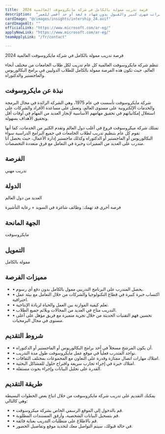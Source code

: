 ```yaml
---
title:  فرصة تدريب ممولة بالكامل في شركة مايكروسوفت العالمية 2024 
description:  "منحة تدريب ممول بالكامل من مايكروسوفت للطلاب من كل البلاد براتب شهري كبير والقبول بدون شهاد ة لغة أو حد أقصي للعمر" 
cardImage: "@/images/insights/intership_24.avif" 
cardImageAlt: "" 
officialLink: "https://www.microsoft.com/ar-eg/" 
applyNowLink: "https://www.microsoft.com/ar-eg/" 
teamApplyLink: "/fr/contact"

---
```


فرصة تدريب ممولة بالكامل في شركة مايكروسوفت العالمية 2024

تنظم شركة مايكروسوفت العالمية كل عام تدريب لكل طلاب الجامعات من مختلف أنحاء العالم، حيث تكون هذه الفرصة ممولة بالكامل للطلاب الدوليين في برامج البكالوريوس والماجستير والدكتوراه.

## نبذة عن مايكروسوفت

شركة مايكروسوفت تأسست في عام 1975، وهي الشركة الرائدة في مجال البرمجة والخدمات الإلكترونية على مستوى العالم، وتعمل على مساعدة الأفراد والشركات على استغلال إمكانياتهم في تحقيق مهامهم الأساسية لإنجاز العديد من المهام في أوقات أقل وتحقيق الأهداف بسهولة.

تمتلك شركة ميكروسوفت فروع في أغلب دول العالم وتقدم الكثير من الخدمات، كما أنها تقوم كل عام بتنظيم تدريب لطلاب الجامعات في جميع البرامج الدراسية سواء البكالوريوس أو الماجستير أو الدكتوراه وكذلك ماجستير إدارة الأعمال، حيث يحصل أنا متدرب على العديد من المميزات وخبرة في التعامل مع فرق متعددة التخصصات.

## الفرصة

تدريب مهني

## الدولة

العديد من دول العالم

فرصة أخري قد تهمك: وظائف شاغرة في السويد + رعاية التأشيرة

## الجهة المانحة

مايكروسوفت

## التمويل

ممولة بالكامل

## مميزات الفرصة

- • يحصل المتدرب على البرنامج التدريبي ممول بالكامل بدون دفع أي رسوم.
- • اكتساب خبرة كبيرة في قطاع التكنولوجيا والشركات من خلال التعامل مع بيئة عمل احترافية.
- • تعلم كيفية الموازنة بين العمل والحياة لزيادة الإنتاجية.
- • التدريب متاح في العديد من المجالات ويلائم جميع الطلاب.
- • تحسين فهم التقنيات الحديثة من خلال تجربة متميزة مع فريق مؤهل على أعلى مستوى في مجال البرمجيات.

## شروط التقديم

- • أن يكون المرشح مسجلاً في أحد برامج البكالوريوس أو الماجستير أو الدكتوراه.
- • تواجد المتدرب فعلياً في موقع عمل مايكروسوفت طول مدة التدريب.
- • امتلاك مهارات اتصال ممتازة وقدرة على التعاون مع المجموعات بمختلف الثقافات.
- • امتلاك خبرة في إجراء تجارب سريعة واقتراح حلول للمشاكل البحثية.
- • القدرة على تحليل البيانات وإجراء بحوث مستقلة.

## طريقة التقديم

يمكنك التقديم على تدريب شركة مايكروسوفت من خلال اتباع بعض الخطوات البسيطة وهي كالتالي:

- • قم بالدخول إلى الموقع الرسمي الخاص بشركة ميكروسوفت.
- • قم بتسجيل البيانات الشخصية، وأرفق المستندات المطلوبة.
- • قم بالاطلاع على متطلبات التدريب بعناية فائقة.
- • في حالة قبولك، سيتم التواصل معك لتحديد موقع وتفاصيل الحضور.

